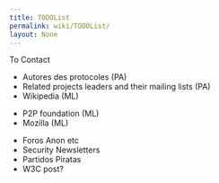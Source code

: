 ```yaml
---
title: TODOList
permalink: wiki/TODOList/
layout: None
---
```


To Contact

-   Autores des protocoles (PA)
-   Related projects leaders and their mailing lists (PA)
-   Wikipedia (ML)

<!-- -->

-   P2P foundation (ML)
-   Mozilla (ML)

<!-- -->

-   Foros Anon etc
-   Security Newsletters
-   Partidos Piratas
-   W3C post?

